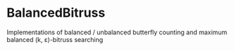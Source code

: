 # BalancedBitruss
Implementations of balanced / unbalanced butterfly counting and maximum balanced (k, ε)-bitruss searching
